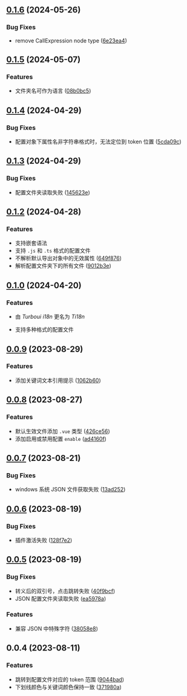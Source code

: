 ## [0.1.6](https://github.com/showlotus/Ti18n/compare/0.1.5...0.1.6) (2024-05-26)


### Bug Fixes

* remove CallExpression node type ([6e23ea4](https://github.com/showlotus/Ti18n/commit/6e23ea4dc3540e506b524164b73ce281cbd00741))



## [0.1.5](https://github.com/showlotus/Ti18n/compare/0.1.4...0.1.5) (2024-05-07)


### Features

* 文件夹名可作为语言 ([08b0bc5](https://github.com/showlotus/Ti18n/commit/08b0bc5d5a371f58349be2ace3863c4510ff4457))



## [0.1.4](https://github.com/showlotus/Ti18n/compare/0.1.3...0.1.4) (2024-04-29)


### Bug Fixes

* 配置对象下属性名非字符串格式时，无法定位到 token 位置 ([5cda09c](https://github.com/showlotus/Ti18n/commit/5cda09cc458de240dac647aa86688529310ec2ff))



## [0.1.3](https://github.com/showlotus/Ti18n/compare/0.1.2...0.1.3) (2024-04-29)


### Bug Fixes

* 配置文件夹读取失败 ([145623e](https://github.com/showlotus/Ti18n/commit/145623eab65359acc88bbd3960a3dc5ce8b2e095))



## [0.1.2](https://github.com/showlotus/Ti18n/compare/0.1.1...0.1.2) (2024-04-28)

### Features

- 支持嵌套语法
- 支持 `.js` 和 `.ts` 格式的配置文件
- 不解析默认导出对象中的无效属性 ([649f876](https://github.com/showlotus/Ti18n/commit/649f876419e5db16b9cef9208beae4e28e994994))
- 解析配置文件夹下的所有文件 ([9012b3e](https://github.com/showlotus/Ti18n/commit/9012b3e26d2e94105b7cb7309777f0176e0c2ee8))

## [0.1.0](https://github.com/showlotus/Ti18n/compare/0.0.9...0.1.0) (2024-04-20)

### Features

- 由 _Turboui i18n_ 更名为 _Ti18n_

- 支持多种格式的配置文件

## [0.0.9](https://github.com/showlotus/Ti18n/compare/0.0.8...0.0.9) (2023-08-29)

### Features

- 添加关键词文本引用提示 ([1062b60](https://github.com/showlotus/Ti18n/commit/1062b60e2331b89e952e3eb7d54b6bf8328436a4))

## [0.0.8](https://github.com/showlotus/Ti18n/compare/0.0.7...0.0.8) (2023-08-27)

### Features

- 默认生效文件添加 `.vue` 类型 ([426ce56](https://github.com/showlotus/Ti18n/commit/426ce56326e4821553f3f9159b5d55e9e287700f))
- 添加启用或禁用配置 `enable` ([ad4160f](https://github.com/showlotus/Ti18n/commit/ad4160fc78c817eb441fbd62cb76ddd67caacf3a))

## [0.0.7](https://github.com/showlotus/Ti18n/compare/0.0.6...0.0.7) (2023-08-21)

### Bug Fixes

- windows 系统 JSON 文件获取失败 ([13ad252](https://github.com/showlotus/Ti18n/commit/13ad2528feb32191471c72f1033b21c8af9b9cbe))

## [0.0.6](https://github.com/showlotus/Ti18n/compare/0.0.5...0.0.6) (2023-08-19)

### Bug Fixes

- 插件激活失败 ([128f7e2](https://github.com/showlotus/Ti18n/commit/128f7e2cee70c76f5f81fab6a9e8f310c65e9829))

## [0.0.5](https://github.com/showlotus/Ti18n/compare/0.0.4...0.0.5) (2023-08-19)

### Bug Fixes

- 转义后的双引号，点击跳转失败 ([40f9bcf](https://github.com/showlotus/Ti18n/commit/40f9bcf887665ad87e59a68a357e5de652d49cc4))
- JSON 配置文件夹读取失败 ([ea5978a](https://github.com/showlotus/Ti18n/commit/ea5978a6e89ec20d86e55aee3b79ea7bd51b40fe))

### Features

- 兼容 JSON 中特殊字符 ([38058e8](https://github.com/showlotus/Ti18n/commit/38058e899d9075ccd3a2e6f94f2262dc5aa642f2))

## 0.0.4 (2023-08-11)

### Features

- 跳转到配置文件对应的 token 范围 ([9044bad](https://github.com/showlotus/Ti18n/commit/9044bad6c77a4bd02d7b8fcb8de5877deb5ac453))
- 下划线颜色与关键词颜色保持一致 ([371980a](https://github.com/showlotus/Ti18n/commit/371980a8739a62521cb0fafd7dfcbc16a2045526))
